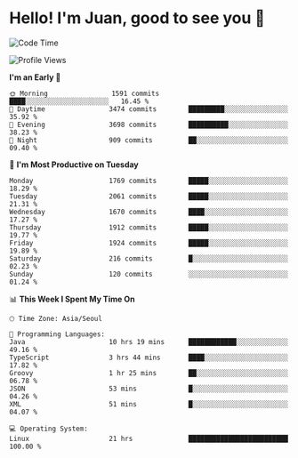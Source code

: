 # Hello! I'm Juan, good to see you 👋

<!--
**Y-k-Y/Y-k-Y** is a ✨ _special_ ✨ repository because its `README.md` (this file) appears on your GitHub profile.

Here are some ideas to get you started:

- 🔭 I’m currently working on ...
- 🌱 I’m currently learning ...
- 👯 I’m looking to collaborate on ...
- 🤔 I’m looking for help with ...
- 💬 Ask me about ...
- 📫 How to reach me: ...
- 😄 Pronouns: ...
- ⚡ Fun fact: ...
-->
<!--
![Profile views](https://gpvc.arturio.dev/Y-k-Y)

[![Omid Nikrah StackOverflow](https://github-readme-stackoverflow.vercel.app/?userID=9517076)](https://stackoverflow.com/users/9517076/i-have-10-fingers)
-->

<!--START_SECTION:waka-->
![Code Time](http://img.shields.io/badge/Code%20Time-1%2C483%20hrs%2010%20mins-blue)

![Profile Views](http://img.shields.io/badge/Profile%20Views-0-blue)

**I'm an Early 🐤** 

```text
🌞 Morning                1591 commits        ████░░░░░░░░░░░░░░░░░░░░░   16.45 % 
🌆 Daytime                3474 commits        █████████░░░░░░░░░░░░░░░░   35.92 % 
🌃 Evening                3698 commits        ██████████░░░░░░░░░░░░░░░   38.23 % 
🌙 Night                  909 commits         ██░░░░░░░░░░░░░░░░░░░░░░░   09.40 % 
```
📅 **I'm Most Productive on Tuesday** 

```text
Monday                   1769 commits        █████░░░░░░░░░░░░░░░░░░░░   18.29 % 
Tuesday                  2061 commits        █████░░░░░░░░░░░░░░░░░░░░   21.31 % 
Wednesday                1670 commits        ████░░░░░░░░░░░░░░░░░░░░░   17.27 % 
Thursday                 1912 commits        █████░░░░░░░░░░░░░░░░░░░░   19.77 % 
Friday                   1924 commits        █████░░░░░░░░░░░░░░░░░░░░   19.89 % 
Saturday                 216 commits         █░░░░░░░░░░░░░░░░░░░░░░░░   02.23 % 
Sunday                   120 commits         ░░░░░░░░░░░░░░░░░░░░░░░░░   01.24 % 
```


📊 **This Week I Spent My Time On** 

```text
🕑︎ Time Zone: Asia/Seoul

💬 Programming Languages: 
Java                     10 hrs 19 mins      ████████████░░░░░░░░░░░░░   49.16 % 
TypeScript               3 hrs 44 mins       ████░░░░░░░░░░░░░░░░░░░░░   17.82 % 
Groovy                   1 hr 25 mins        ██░░░░░░░░░░░░░░░░░░░░░░░   06.78 % 
JSON                     53 mins             █░░░░░░░░░░░░░░░░░░░░░░░░   04.26 % 
XML                      51 mins             █░░░░░░░░░░░░░░░░░░░░░░░░   04.07 % 

💻 Operating System: 
Linux                    21 hrs              █████████████████████████   100.00 % 
```


<!--END_SECTION:waka-->

